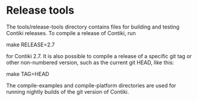 Release tools
=============

The tools/release-tools directory contains files for building and testing
Contiki releases. To compile a release of Contiki, run

  make RELEASE=2.7

for Contiki 2.7. It is also possible to compile a release of a specific git tag
or other non-numbered version, such as the current git HEAD, like this:

  make TAG=HEAD

The compile-examples and compile-platform directories are used for running
nightly builds of the git version of Contiki.
